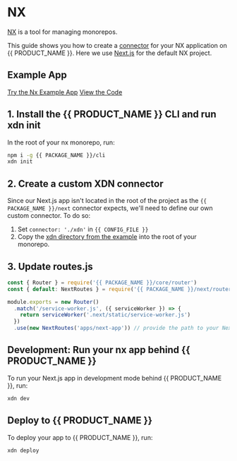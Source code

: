 # NX

[NX](https://nx.dev/) is a tool for managing monorepos.

This guide shows you how to create a [connector](/guides/connectors) for your NX application on {{ PRODUCT_NAME }}. Here we use [Next.js](https://nextjs.org/) for the default NX project.

## Example App

[Try the Nx Example App](https://moovweb-docs-xdn-nx-example-default.moovweb-edge.io?button)
[View the Code](https://github.com/moovweb-docs/xdn-examples/tree/main/xdn-next-example?button)

## 1. Install the {{ PRODUCT_NAME }} CLI and run xdn init

In the root of your nx monorepo, run:

```sh
npm i -g {{ PACKAGE_NAME }}/cli
xdn init
```

## 2. Create a custom XDN connector

Since our Next.js app isn't located in the root of the project as the `{{ PACKAGE_NAME }}/next` connector expects, we'll need to define our own custom connector. To do so:

1. Set `connector: './xdn'` in `{{ CONFIG_FILE }}`
2. Copy the [xdn directory from the example](https://github.com/moovweb-docs/xdn-examples/tree/main/xdn-nx-example/xdn) into the root of your monorepo.

## 3. Update routes.js

```js
const { Router } = require('{{ PACKAGE_NAME }}/core/router')
const { default: NextRoutes } = require('{{ PACKAGE_NAME }}/next/router/NextRoutes')

module.exports = new Router()
  .match('/service-worker.js', ({ serviceWorker }) => {
    return serviceWorker('.next/static/service-worker.js')
  })
  .use(new NextRoutes('apps/next-app')) // provide the path to your Next.js app relative to the root of the monorepo here
```

## Development: Run your nx app behind {{ PRODUCT_NAME }}

To run your Next.js app in development mode behind {{ PRODUCT_NAME }}, run:

```sh
xdn dev
```

## Deploy to {{ PRODUCT_NAME }}

To deploy your app to {{ PRODUCT_NAME }}, run:

```sh
xdn deploy
```
